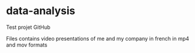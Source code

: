# data-analysis
Test projet GitHub

Files contains video presentations of me and my company in french in mp4 and mov formats
